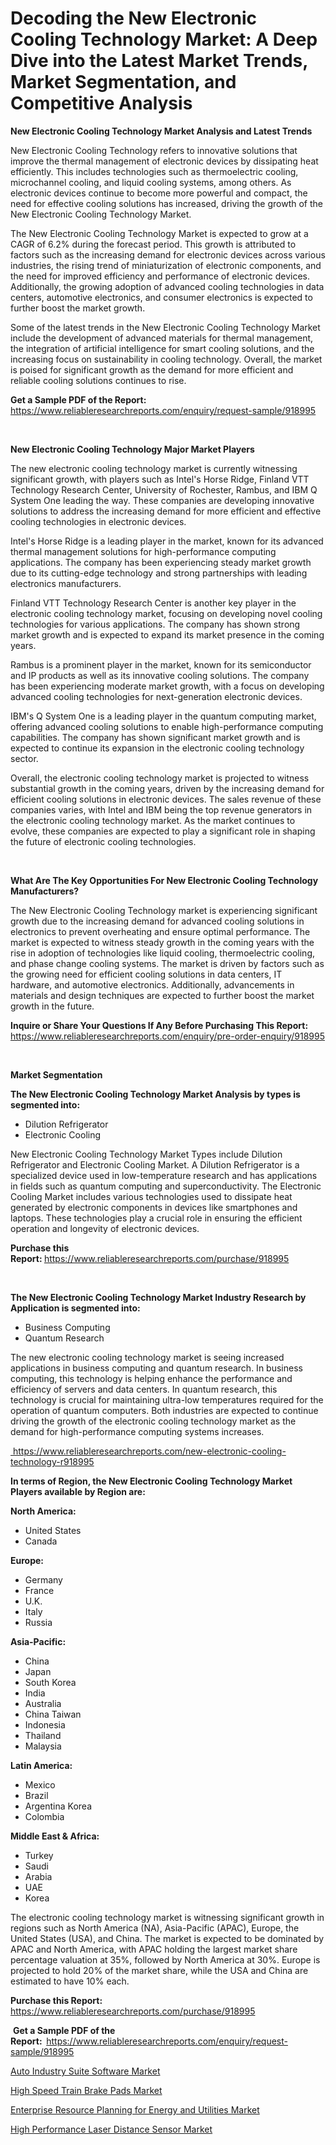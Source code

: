 <p><h1>Decoding the New Electronic Cooling Technology Market: A Deep Dive into the Latest Market Trends, Market Segmentation, and Competitive Analysis</h1></p><p><strong>New Electronic Cooling Technology Market Analysis and Latest Trends</strong></p>
<p><p>New Electronic Cooling Technology refers to innovative solutions that improve the thermal management of electronic devices by dissipating heat efficiently. This includes technologies such as thermoelectric cooling, microchannel cooling, and liquid cooling systems, among others. As electronic devices continue to become more powerful and compact, the need for effective cooling solutions has increased, driving the growth of the New Electronic Cooling Technology Market.</p><p>The New Electronic Cooling Technology Market is expected to grow at a CAGR of 6.2% during the forecast period. This growth is attributed to factors such as the increasing demand for electronic devices across various industries, the rising trend of miniaturization of electronic components, and the need for improved efficiency and performance of electronic devices. Additionally, the growing adoption of advanced cooling technologies in data centers, automotive electronics, and consumer electronics is expected to further boost the market growth.</p><p>Some of the latest trends in the New Electronic Cooling Technology Market include the development of advanced materials for thermal management, the integration of artificial intelligence for smart cooling solutions, and the increasing focus on sustainability in cooling technology. Overall, the market is poised for significant growth as the demand for more efficient and reliable cooling solutions continues to rise.</p></p>
<p><strong>Get a Sample PDF of the Report:&nbsp;</strong> <a href="https://www.reliableresearchreports.com/enquiry/request-sample/918995">https://www.reliableresearchreports.com/enquiry/request-sample/918995</a></p>
<p>&nbsp;</p>
<p><strong>New Electronic Cooling Technology Major Market Players</strong></p>
<p><p>The new electronic cooling technology market is currently witnessing significant growth, with players such as Intel's Horse Ridge, Finland VTT Technology Research Center, University of Rochester, Rambus, and IBM Q System One leading the way. These companies are developing innovative solutions to address the increasing demand for more efficient and effective cooling technologies in electronic devices.</p><p>Intel's Horse Ridge is a leading player in the market, known for its advanced thermal management solutions for high-performance computing applications. The company has been experiencing steady market growth due to its cutting-edge technology and strong partnerships with leading electronics manufacturers.</p><p>Finland VTT Technology Research Center is another key player in the electronic cooling technology market, focusing on developing novel cooling technologies for various applications. The company has shown strong market growth and is expected to expand its market presence in the coming years.</p><p>Rambus is a prominent player in the market, known for its semiconductor and IP products as well as its innovative cooling solutions. The company has been experiencing moderate market growth, with a focus on developing advanced cooling technologies for next-generation electronic devices.</p><p>IBM's Q System One is a leading player in the quantum computing market, offering advanced cooling solutions to enable high-performance computing capabilities. The company has shown significant market growth and is expected to continue its expansion in the electronic cooling technology sector.</p><p>Overall, the electronic cooling technology market is projected to witness substantial growth in the coming years, driven by the increasing demand for efficient cooling solutions in electronic devices. The sales revenue of these companies varies, with Intel and IBM being the top revenue generators in the electronic cooling technology market. As the market continues to evolve, these companies are expected to play a significant role in shaping the future of electronic cooling technologies.</p></p>
<p>&nbsp;</p>
<p><strong>What Are The Key Opportunities For New Electronic Cooling Technology Manufacturers?</strong></p>
<p><p>The New Electronic Cooling Technology market is experiencing significant growth due to the increasing demand for advanced cooling solutions in electronics to prevent overheating and ensure optimal performance. The market is expected to witness steady growth in the coming years with the rise in adoption of technologies like liquid cooling, thermoelectric cooling, and phase change cooling systems. The market is driven by factors such as the growing need for efficient cooling solutions in data centers, IT hardware, and automotive electronics. Additionally, advancements in materials and design techniques are expected to further boost the market growth in the future.</p></p>
<p><strong>Inquire or Share Your Questions If Any Before Purchasing This Report:</strong> <a href="https://www.reliableresearchreports.com/enquiry/pre-order-enquiry/918995">https://www.reliableresearchreports.com/enquiry/pre-order-enquiry/918995</a></p>
<p>&nbsp;</p>
<p><strong>Market Segmentation</strong></p>
<p><strong>The New Electronic Cooling Technology Market Analysis by types is segmented into:</strong></p>
<p><ul><li>Dilution Refrigerator</li><li>Electronic Cooling</li></ul></p>
<p><p>New Electronic Cooling Technology Market Types include Dilution Refrigerator and Electronic Cooling Market. A Dilution Refrigerator is a specialized device used in low-temperature research and has applications in fields such as quantum computing and superconductivity. The Electronic Cooling Market includes various technologies used to dissipate heat generated by electronic components in devices like smartphones and laptops. These technologies play a crucial role in ensuring the efficient operation and longevity of electronic devices.</p></p>
<p><strong>Purchase this Report:&nbsp;</strong><a href="https://www.reliableresearchreports.com/purchase/918995">https://www.reliableresearchreports.com/purchase/918995</a></p>
<p>&nbsp;</p>
<p><strong>The New Electronic Cooling Technology Market Industry Research by Application is segmented into:</strong></p>
<p><ul><li>Business Computing</li><li>Quantum Research</li></ul></p>
<p><p>The new electronic cooling technology market is seeing increased applications in business computing and quantum research. In business computing, this technology is helping enhance the performance and efficiency of servers and data centers. In quantum research, this technology is crucial for maintaining ultra-low temperatures required for the operation of quantum computers. Both industries are expected to continue driving the growth of the electronic cooling technology market as the demand for high-performance computing systems increases.</p></p>
<p><a href="https://www.reliableresearchreports.com/new-electronic-cooling-technology-r918995">&nbsp;https://www.reliableresearchreports.com/new-electronic-cooling-technology-r918995</a></p>
<p><strong>In terms of Region, the New Electronic Cooling Technology Market Players available by Region are:</strong></p>
<p>
    <p> <strong> North America: </strong>
        <ul>
            <li>United States</li>
            <li>Canada</li>
        </ul>
        </p> 
    <p> <strong> Europe: </strong>
        <ul>
            <li>Germany</li>
            <li>France</li>
            <li>U.K.</li>
            <li>Italy</li>
            <li>Russia</li>
        </ul>
        </p> 
    <p> <strong> Asia-Pacific: </strong>
        <ul>
            <li>China</li>
            <li>Japan</li>
            <li>South Korea</li>
            <li>India</li>
            <li>Australia</li>
            <li>China Taiwan</li>
            <li>Indonesia</li>
            <li>Thailand</li>
            <li>Malaysia</li>
        </ul>
        </p> 
    <p> <strong> Latin America: </strong>
        <ul>
            <li>Mexico</li>
            <li>Brazil</li>
            <li>Argentina Korea</li>
            <li>Colombia</li>
        </ul>
        </p> 
    <p> <strong> Middle East & Africa: </strong>
        <ul>
            <li>Turkey</li>
            <li>Saudi</li>
            <li>Arabia</li>
            <li>UAE</li>
            <li>Korea</li>
        </ul>
    </p>
    </p>
<p><p>The electronic cooling technology market is witnessing significant growth in regions such as North America (NA), Asia-Pacific (APAC), Europe, the United States (USA), and China. The market is expected to be dominated by APAC and North America, with APAC holding the largest market share percentage valuation at 35%, followed by North America at 30%. Europe is projected to hold 20% of the market share, while the USA and China are estimated to have 10% each.</p></p>
<p><strong>Purchase this Report: </strong><a href="https://www.reliableresearchreports.com/purchase/918995">https://www.reliableresearchreports.com/purchase/918995</a></p>
<p>&nbsp;<strong>Get a Sample PDF of the Report:&nbsp;&nbsp;</strong><a href="https://www.reliableresearchreports.com/enquiry/request-sample/918995">https://www.reliableresearchreports.com/enquiry/request-sample/918995</a></p>
<p><strong></strong></p>
<p><p><a href="https://github.com/kosella/Market-Research-Report-List-3/blob/main/auto-industry-suite-software-market.md">Auto Industry Suite Software Market</a></p><p><a href="https://www.linkedin.com/pulse/high-speed-train-brake-pads-market-centers-aspects-growth-share-7ht4f?trackingId=3eUsor9dz5xEAjco8W0CFw%3D%3D">High Speed Train Brake Pads Market</a></p><p><a href="https://github.com/kufem1/Market-Research-Report-List-2/blob/main/enterprise-resource-planning-for-energy-and-utilities-market.md">Enterprise Resource Planning for Energy and Utilities Market</a></p><p><a href="https://www.linkedin.com/pulse/high-performance-laser-distance-sensor-market-analysis-its-cagr-vhhpc?trackingId=Acv%2BujnSADvzR%2F%2BPnUoKrQ%3D%3D">High Performance Laser Distance Sensor Market</a></p></p>